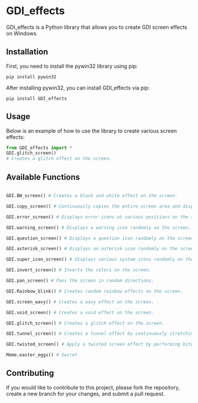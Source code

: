 # GDI_effects
GDI_effects is a Python library that allows you to create GDI screen effects on Windows.

## Installation
First, you need to install the pywin32 library using pip:
```shell
pip install pywin32
```

After installing pywin32, you can install GDI_effects via pip:
```shell
pip install GDI_effects
```

## Usage
Below is an example of how to use the library to create various screen effects:
```python
from GDI_effects import *
GDI.glitch_screen()
# Creates a glitch effect on the screen.
```

## Available Functions
```python

GDI.BW_screen() # Creates a black and white effect on the screen.

GDI.copy_screen() # Continuously copies the entire screen area and displays it without any offset.

GDI.error_screen() # Displays error icons at various positions on the screen.

GDI.warning_screen() # Displays a warning icon randomly on the screen.

GDI.question_screen() # Displays a question icon randomly on the screen.

GDI.asterisk_screen() # Displays an asterisk icon randomly on the screen.

GDI.super_icon_screen() # displays various system icons randomly on the screen. 

GDI.invert_screen() # Inverts the colors on the screen.

GDI.pan_screen() # Pans the screen in random directions.

GDI.Rainbow_blink() # Creates random rainbow effects on the screen.

GDI.screen_wavy() # Creates a wavy effect on the screen.

GDI.void_screen() # Creates a void effect on the screen.

GDI.glitch_screen() # Creates a glitch effect on the screen.

GDI.tunnel_screen() # Creates a tunnel effect by continuously stretching and copying the screen content inwards from the edges.

GDI.twisted_screen() # Apply a twisted screen effect by performing bitwise operations on the screen content.

Meme.easter_eggs() # Secret

```

## Contributing
If you would like to contribute to this project, please fork the repository, create a new branch for your changes, and submit a pull request.